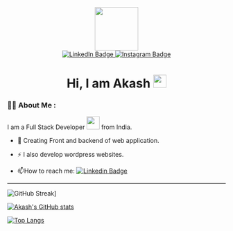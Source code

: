 <div id="header" align="center">
  <img src="https://media.giphy.com/media/M9gbBd9nbDrOTu1Mqx/giphy.gif" width="100"/>
  <div id="badges">
    <a href="https://www.linkedin.com/in/akash-yadav-59b63817a/" target="_blank">
      <img src="https://img.shields.io/badge/LinkedIn-blue?style=for-the-badge&logo=linkedin&logoColor=white" alt="LinkedIn Badge"/>
    </a>
    <a href="https://www.instagram.com/akashdevelops/">
      <img src="https://img.shields.io/badge/Instagram-E4405F?style=for-the-badge&logo=instagram&logoColor=white" alt="Instagram Badge"/>
    </a>
  </div>
  <img src="https://komarev.com/ghpvc/?username=Akash-152000&style=flat-square&color=blue" alt=""/>
  <h1>
    Hi, I am Akash
    <img src="https://media.giphy.com/media/hvRJCLFzcasrR4ia7z/giphy.gif" width="30px"/>
  </h1>
</div>

### :man_technologist: About Me :
I am a Full Stack Developer <img src="https://media.giphy.com/media/WUlplcMpOCEmTGBtBW/giphy.gif" width="30"> from India.

- :seedling: Creating Front and backend of web application.

- :zap: I also develop wordpress websites.

- :mailbox:How to reach me: [![Linkedin Badge](https://img.shields.io/badge/-Akash-blue?style=flat&logo=Linkedin&logoColor=white)](https://www.linkedin.com/in/akash-yadav-59b63817a/)

<hr>


 ![GitHub Streak](http://github-readme-streak-stats.herokuapp.com?user=Akash-152000&theme=dark&background=000000)]         
 
[![Akash's GitHub stats](https://github-readme-stats.vercel.app/api?username=Akash-152000&show_icons=true&theme=gruvbox&text_color=ffca18&title_color=ffca18&icon_color=ffca18)](https://github.com/anuraghazra/github-readme-stats)




[![Top Langs](https://github-readme-stats.vercel.app/api/top-langs/?username=Akash-152000&layout=compact&theme=vision-friendly-dark)](https://github.com/anuraghazra/github-readme-stats)

